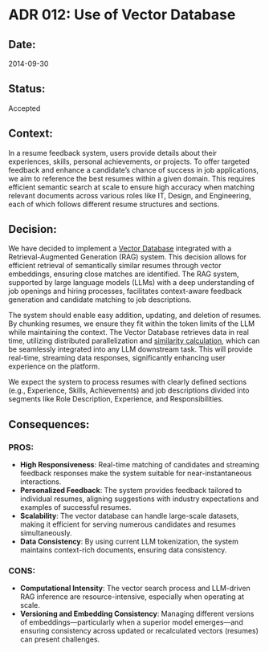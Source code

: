 # ADR 012: Use of Vector Database

## Date:
2014-09-30

## Status:
Accepted

## Context:
In a resume feedback system, users provide details about their experiences, skills, personal achievements, or projects. To offer targeted feedback and enhance a candidate’s chance of success in job applications, we aim to reference the best resumes within a given domain. This requires efficient semantic search at scale to ensure high accuracy when matching relevant documents across various roles like IT, Design, and Engineering, each of which follows different resume structures and sections.

## Decision:

We have decided to implement a [Vector Database](https://doi.org/10.48550/arXiv.2005.11401) integrated with a Retrieval-Augmented Generation (RAG) system. This decision allows for efficient retrieval of semantically similar resumes through vector embeddings, ensuring close matches are identified. The RAG system, supported by large language models (LLMs) with a deep understanding of job openings and hiring processes, facilitates context-aware feedback generation and candidate matching to job descriptions.

The system should enable easy addition, updating, and deletion of resumes. By chunking resumes, we ensure they fit within the token limits of the LLM while maintaining the context. The Vector Database retrieves data in real time, utilizing distributed parallelization and [similarity calculation](https://dl.acm.org/doi/10.5555/645925.671516), which can be seamlessly integrated into any LLM downstream task. This will provide real-time, streaming data responses, significantly enhancing user experience on the platform.

We expect the system to process resumes with clearly defined sections (e.g., Experience, Skills, Achievements) and job descriptions divided into segments like Role Description, Experience, and Responsibilities.


## Consequences:
### PROS:

- **High Responsiveness**: Real-time matching of candidates and streaming feedback responses make the system suitable for near-instantaneous interactions.
- **Personalized Feedback**: The system provides feedback tailored to individual resumes, aligning suggestions with industry expectations and examples of successful resumes.
- **Scalability**: The vector database can handle large-scale datasets, making it efficient for serving numerous candidates and resumes simultaneously.
- **Data Consistency**: By using current LLM tokenization, the system maintains context-rich documents, ensuring data consistency.

### CONS:
- **Computational Intensity**: The vector search process and LLM-driven RAG inference are resource-intensive, especially when operating at scale.
- **Versioning and Embedding Consistency**: Managing different versions of embeddings—particularly when a superior model emerges—and ensuring consistency across updated or recalculated vectors (resumes) can present challenges.
